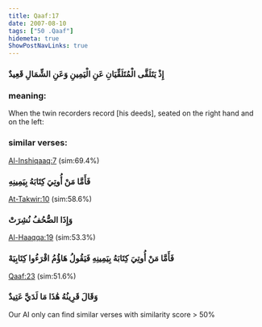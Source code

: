 ```yaml
---
title: Qaaf:17
date: 2007-08-10
tags: ["50 .Qaaf"]
hidemeta: true 
ShowPostNavLinks: true 
---
```

### إِذْ يَتَلَقَّى الْمُتَلَقِّيَانِ عَنِ الْيَمِينِ وَعَنِ الشِّمَالِ قَعِيدٌ
### meaning: 
When the twin recorders record [his deeds], seated on the right hand and on the left:
### similar verses: 

[Al-Inshiqaaq:7](/84/7) (sim:69.4%)

### فَأَمَّا مَنْ أُوتِيَ كِتَابَهُ بِيَمِينِهِ

[At-Takwir:10](/81/10) (sim:58.6%)

### وَإِذَا الصُّحُفُ نُشِرَتْ

[Al-Haaqqa:19](/69/19) (sim:53.3%)

### فَأَمَّا مَنْ أُوتِيَ كِتَابَهُ بِيَمِينِهِ فَيَقُولُ هَاؤُمُ اقْرَءُوا كِتَابِيَهْ

[Qaaf:23](/50/23) (sim:51.6%)

### وَقَالَ قَرِينُهُ هَٰذَا مَا لَدَيَّ عَتِيدٌ

Our AI only can find similar verses with similarity score > 50% 
